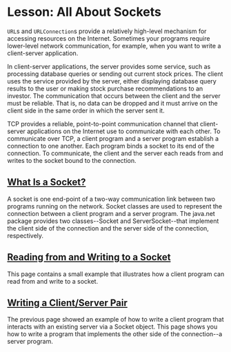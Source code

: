 
# Lesson: All About Sockets

`URL`s and `URLConnection`s provide a relatively high-level mechanism for accessing resources on the Internet. Sometimes your programs require lower-level network communication, for example, when you want to write a client-server application.

In client-server applications, the server provides some service, such as processing database queries or sending out current stock prices. The client uses the service provided by the server, either displaying database query results to the user or making stock purchase recommendations to an investor. The communication that occurs between the client and the server must be reliable. That is, no data can be dropped and it must arrive on the client side in the same order in which the server sent it.

TCP provides a reliable, point-to-point communication channel that client-server applications on the Internet use to communicate with each other. To communicate over TCP, a client program and a server program establish a connection to one another. Each program binds a socket to its end of the connection. To communicate, the client and the server each reads from and writes to the socket bound to the connection.

## [What Is a Socket?](definition.html)

A socket is one end-point of a two-way communication link between two programs running on the network. Socket classes are used to represent the connection between a client program and a server program. The java.net package provides two classes--Socket and ServerSocket--that implement the client side of the connection and the server side of the connection, respectively.

## [Reading from and Writing to a Socket](readingWriting.html)

This page contains a small example that illustrates how a client program can read from and write to a socket.

## [Writing a Client/Server Pair](clientServer.html)

The previous page showed an example of how to write a client program that interacts with an existing server via a Socket object. This page shows you how to write a program that implements the other side of the connection--a server program.
